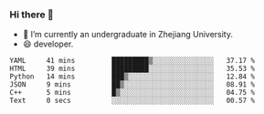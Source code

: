 ### Hi there 👋

- 🔭 I’m currently an undergraduate in Zhejiang University.
- 😄 developer.

<!--START_SECTION:waka-->

```text
YAML     41 mins         █████████▒░░░░░░░░░░░░░░░   37.17 %
HTML     39 mins         █████████░░░░░░░░░░░░░░░░   35.53 %
Python   14 mins         ███▒░░░░░░░░░░░░░░░░░░░░░   12.84 %
JSON     9 mins          ██▒░░░░░░░░░░░░░░░░░░░░░░   08.91 %
C++      5 mins          █▒░░░░░░░░░░░░░░░░░░░░░░░   04.75 %
Text     0 secs          ░░░░░░░░░░░░░░░░░░░░░░░░░   00.57 %
```

<!--END_SECTION:waka-->
